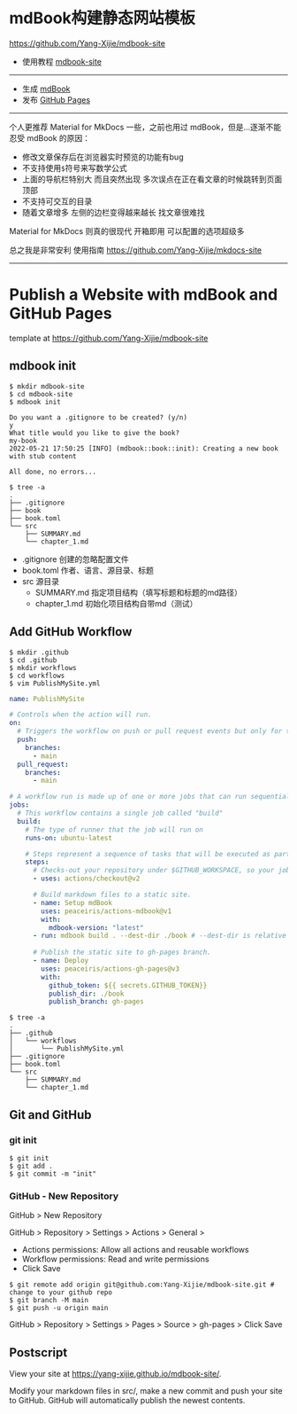 # mdBook构建静态网站模板

<https://github.com/Yang-Xijie/mdbook-site>

- 使用教程 [mdbook-site](https://yang-xijie.github.io/BLOG/Markdown/mdbook-site/)

---

- 生成 [mdBook](https://rust-lang.github.io/mdBook/)
- 发布 [GitHub Pages](https://yang-xijie.github.io/BLOG/Markdown/github-pages/) 

---

个人更推荐 Material for MkDocs 一些，之前也用过 mdBook，但是...逐渐不能忍受 mdBook 的原因：

- 修改文章保存后在浏览器实时预览的功能有bug
- 不支持使用`$`符号来写数学公式
- 上面的导航栏特别大 而且突然出现 多次误点在正在看文章的时候跳转到页面顶部
- 不支持可交互的目录
- 随着文章增多 左侧的边栏变得越来越长 找文章很难找

Material for MkDocs 则真的很现代 开箱即用 可以配置的选项超级多

总之我是非常安利 使用指南 <https://github.com/Yang-Xijie/mkdocs-site>


---
# Publish a Website with mdBook and GitHub Pages

template at <https://github.com/Yang-Xijie/mdbook-site>

## mdbook init

```
$ mkdir mdbook-site
$ cd mdbook-site
$ mdbook init

Do you want a .gitignore to be created? (y/n)
y
What title would you like to give the book?
my-book
2022-05-21 17:50:25 [INFO] (mdbook::book::init): Creating a new book with stub content

All done, no errors...
```

```
$ tree -a
.
├── .gitignore
├── book
├── book.toml
└── src
    ├── SUMMARY.md
    └── chapter_1.md
```
* .gitignore 创建的忽略配置文件
* book.toml 作者、语言、源目录、标题
* src 源目录
  * SUMMARY.md 指定项目结构（填写标题和标题的md路径）
  * chapter_1.md 初始化项目结构自带md（测试）
  
## Add GitHub Workflow

```
$ mkdir .github
$ cd .github
$ mkdir workflows
$ cd workflows
$ vim PublishMySite.yml
```

```yml
name: PublishMySite

# Controls when the action will run. 
on:
  # Triggers the workflow on push or pull request events but only for the main branch
  push:
    branches:
      - main
  pull_request:
    branches:
      - main

# A workflow run is made up of one or more jobs that can run sequentially or in parallel
jobs:
  # This workflow contains a single job called "build"
  build:
    # The type of runner that the job will run on
    runs-on: ubuntu-latest

    # Steps represent a sequence of tasks that will be executed as part of the job
    steps:
      # Checks-out your repository under $GITHUB_WORKSPACE, so your job can access it
      - uses: actions/checkout@v2

      # Build markdown files to a static site.
      - name: Setup mdBook
        uses: peaceiris/actions-mdbook@v1
        with:
          mdbook-version: "latest"
      - run: mdbook build . --dest-dir ./book # --dest-dir is relative to <dir>
      
      # Publish the static site to gh-pages branch.
      - name: Deploy
        uses: peaceiris/actions-gh-pages@v3
        with:
          github_token: ${{ secrets.GITHUB_TOKEN}}
          publish_dir: ./book
          publish_branch: gh-pages
```

```
$ tree -a
.
├── .github
│   └── workflows
│       └── PublishMySite.yml
├── .gitignore
├── book.toml
└── src
    ├── SUMMARY.md
    └── chapter_1.md
```

## Git and GitHub

### git init

```
$ git init
$ git add .
$ git commit -m "init"
```

### GitHub - New Repository

GitHub > New Repository

GitHub > Repository > Settings > Actions > General > 

- Actions permissions: Allow all actions and reusable workflows
- Workflow permissions: Read and write permissions
- Click Save

```
$ git remote add origin git@github.com:Yang-Xijie/mdbook-site.git # change to your github repo
$ git branch -M main
$ git push -u origin main
```

GitHub > Repository > Settings > Pages > Source > gh-pages > Click Save

## Postscript

View your site at <https://yang-xijie.github.io/mdbook-site/>.

Modify your markdown files in src/, make a new commit and push your site to GitHub. GitHub will automatically publish the newest contents.
